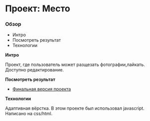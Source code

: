 # Проект: Место

### Обзор

* Интро
* Посмотреть результат
* Технологии

**Интро**

Проект, где пользователь может разщезать фотографии,лайкать.
Доступно редактирование.

**Посмотреть результат**

* [Финальная версия проекта](https://polinaavdeeva.github.io/mesto/)

**Технологии**

Адаптивная вёрстка.
В этом проекте был использовал javascript.
Написано на css/html.
